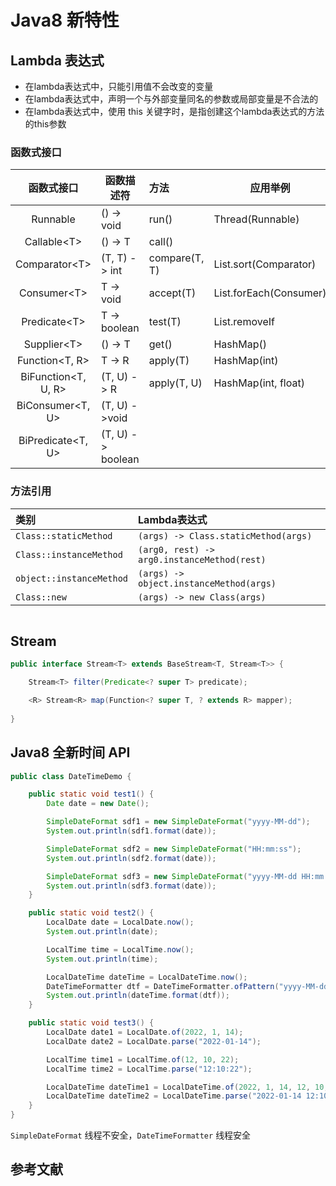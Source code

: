 # Java8 新特性

## Lambda 表达式
- 在lambda表达式中，只能引用值不会改变的变量
- 在lambda表达式中，声明一个与外部变量同名的参数或局部变量是不合法的
- 在lambda表达式中，使用 this 关键字时，是指创建这个lambda表达式的方法的this参数

### 函数式接口

|     函数式接口      | 函数描述符        | 方法          | 应用举例               |
| :-----------------: | ----------------- | :------------ | ---------------------- |
|      Runnable       | () -> void        | run()         | Thread(Runnable)       |
|    Callable\<T\>    | () -> T           | call()        |                        |
|   Comparator\<T\>   | (T, T) -> int     | compare(T, T) | List.sort(Comparator)  |
|    Consumer\<T\>    | T -> void         | accept(T)     | List.forEach(Consumer) |
|   Predicate\<T\>    | T -> boolean      | test(T)       | List.removeIf          |
|    Supplier\<T\>    | () -> T           | get()         | HashMap()              |
|   Function<T, R>    | T -> R            | apply(T)      | HashMap(int)           |
| BiFunction<T, U, R> | (T, U) -> R       | apply(T, U)   | HashMap(int, float)    |
|  BiConsumer<T, U>   | (T, U) ->void     |               |                        |
|  BiPredicate<T, U>  | (T, U) -> boolean |               |                        |

### 方法引用

| 类别                     | Lambda表达式                                |
| :----------------------- | :------------------------------------------ |
| `Class::staticMethod`    | `(args) -> Class.staticMethod(args)`        |
| `Class::instanceMethod`  | `(arg0, rest) -> arg0.instanceMethod(rest)` |
| `object::instanceMethod` | `(args) -> object.instanceMethod(args)`     |
| `Class::new`             | `(args) -> new Class(args)`                 |

``` java

```

## Stream

```java
public interface Stream<T> extends BaseStream<T, Stream<T>> {

    Stream<T> filter(Predicate<? super T> predicate);

    <R> Stream<R> map(Function<? super T, ? extends R> mapper);
        
}
```

## Java8 全新时间 API

```java
public class DateTimeDemo {

    public static void test1() {
        Date date = new Date();

        SimpleDateFormat sdf1 = new SimpleDateFormat("yyyy-MM-dd");
        System.out.println(sdf1.format(date));

        SimpleDateFormat sdf2 = new SimpleDateFormat("HH:mm:ss");
        System.out.println(sdf2.format(date));

        SimpleDateFormat sdf3 = new SimpleDateFormat("yyyy-MM-dd HH:mm:ss");
        System.out.println(sdf3.format(date));
    }

    public static void test2() {
        LocalDate date = LocalDate.now();
        System.out.println(date);

        LocalTime time = LocalTime.now();
        System.out.println(time);

        LocalDateTime dateTime = LocalDateTime.now();
        DateTimeFormatter dtf = DateTimeFormatter.ofPattern("yyyy-MM-dd HH:mm:ss");
        System.out.println(dateTime.format(dtf));
    }

    public static void test3() {
        LocalDate date1 = LocalDate.of(2022, 1, 14);
        LocalDate date2 = LocalDate.parse("2022-01-14");

        LocalTime time1 = LocalTime.of(12, 10, 22);
        LocalTime time2 = LocalTime.parse("12:10:22");

        LocalDateTime dateTime1 = LocalDateTime.of(2022, 1, 14, 12, 10, 22);
        LocalDateTime dateTime2 = LocalDateTime.parse("2022-01-14 12:10:22");
    }
}
```

`SimpleDateFormat` 线程不安全，`DateTimeFormatter` 线程安全


## 参考文献
